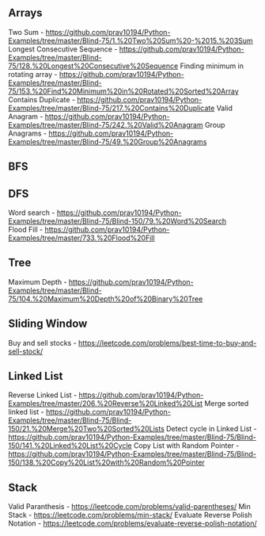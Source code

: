 ## Arrays

Two Sum - https://github.com/prav10194/Python-Examples/tree/master/Blind-75/1.%20Two%20Sum%20-%2015.%203Sum
<br/>
Longest Consecutive Sequence - https://github.com/prav10194/Python-Examples/tree/master/Blind-75/128.%20Longest%20Consecutive%20Sequence
Finding minimum in rotating array - https://github.com/prav10194/Python-Examples/tree/master/Blind-75/153.%20Find%20Minimum%20in%20Rotated%20Sorted%20Array
Contains Duplicate - https://github.com/prav10194/Python-Examples/tree/master/Blind-75/217.%20Contains%20Duplicate
Valid Anagram - https://github.com/prav10194/Python-Examples/tree/master/Blind-75/242.%20Valid%20Anagram
Group Anagrams - https://github.com/prav10194/Python-Examples/tree/master/Blind-75/49.%20Group%20Anagrams

## BFS

## DFS

Word search - https://github.com/prav10194/Python-Examples/tree/master/Blind-75/Blind-150/79.%20Word%20Search
<br/>
Flood Fill - https://github.com/prav10194/Python-Examples/tree/master/733.%20Flood%20Fill

## Tree

Maximum Depth - https://github.com/prav10194/Python-Examples/tree/master/Blind-75/104.%20Maximum%20Depth%20of%20Binary%20Tree

## Sliding Window

Buy and sell stocks - https://leetcode.com/problems/best-time-to-buy-and-sell-stock/

## Linked List

Reverse Linked List - https://github.com/prav10194/Python-Examples/tree/master/206.%20Reverse%20Linked%20List
Merge sorted linked list - https://github.com/prav10194/Python-Examples/tree/master/Blind-75/Blind-150/21.%20Merge%20Two%20Sorted%20Lists
Detect cycle in Linked List - https://github.com/prav10194/Python-Examples/tree/master/Blind-75/Blind-150/141.%20Linked%20List%20Cycle
Copy List with Random Pointer - https://github.com/prav10194/Python-Examples/tree/master/Blind-75/Blind-150/138.%20Copy%20List%20with%20Random%20Pointer

## Stack

Valid Paranthesis - https://leetcode.com/problems/valid-parentheses/
Min Stack - https://leetcode.com/problems/min-stack/
Evaluate Reverse Polish Notation - https://leetcode.com/problems/evaluate-reverse-polish-notation/
